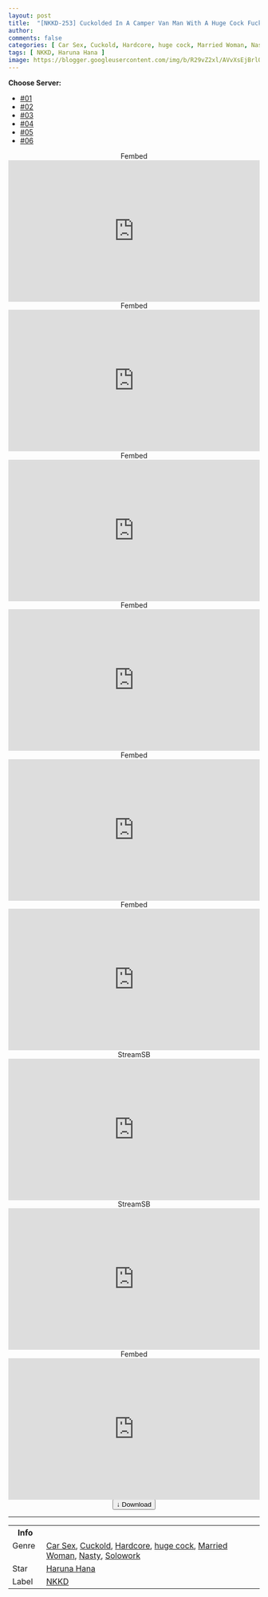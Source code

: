 ```yaml
---
layout: post
title:  "[NKKD-253] Cuckolded In A Camper Van Man With A Huge Cock Fucks Another Guy’s Wife As The Camper Van Rocks Hana Haruna"
author: 
comments: false
categories: [ Car Sex, Cuckold, Hardcore, huge cock, Married Woman, Nasty, Solowork ]
tags: [ NKKD, Haruna Hana ]
image: https://blogger.googleusercontent.com/img/b/R29vZ2xl/AVvXsEjBrlQdtOlVKo4j40pUllkrydfUv4rr5pVDUFH-llNIc-dHE1snKJTsS_SHRKa4DBQ8yHf7402B26ZlaMnQIh56BaLhSpS2iBhU8ZQQloa4mNs-m8h2OOyCLaECIFbb_d4RCqW6twB2zBamb3gx0zoVYauyL0tnAQLyDunj-1ZbeEzMvjD0H9OgMqXx/s16000/nkkd253pl.jpg
---
```


<div id="utb">
<b>Choose Server:</b>
<ul id="udltb">
<li><a href="#tab1">#01</a></li>
<li><a href="#tab2">#02</a></li>
<li><a href="#tab3">#03</a></li>
<li><a href="#tab4">#04</a></li>
<li><a href="#tab5">#05</a></li>
<li><a href="#tab6">#06</a></li>
</ul>
<div id="udlctn">
<div id="tab1">
<!--- #01 Start --->
<center>Fembed</center>
<div style="padding-bottom:56.25%; position:relative; display:block; width: 100%">
  <iframe width="100%" height="100%"
    src="https://watchjavnow.xyz/v/8nxj0u82jeydr1d"
    frameborder="0" allowfullscreen="" style="position:absolute; top:0; left: 0">
  </iframe>
</div>
<!--- #01 End --->
</div>
<div id="tab2">
<!--- #02 Start --->
<center>Fembed</center>
<div style="padding-bottom:56.25%; position:relative; display:block; width: 100%">
  <iframe width="100%" height="100%"
    src="https://fakyutube.com/v/nx8lnh2gqld-jjx"
    frameborder="0" allowfullscreen="" style="position:absolute; top:0; left: 0">
  </iframe>
</div>
<!--- #02 End --->
</div>
<div id="tab3">
<!--- #03 Start --->
<center>Fembed</center>
<div style="padding-bottom:56.25%; position:relative; display:block; width: 100%">
  <iframe width="100%" height="100%"
    src="https://mycloudzz.com/v/5j6e7cdpg7ej7kg"
    frameborder="0" allowfullscreen="" style="position:absolute; top:0; left: 0">
  </iframe>
</div>
<!--- #03 End --->
</div>
<div id="tab4">
<!--- #04 Start --->
<center>Fembed</center>
<div style="padding-bottom:56.25%; position:relative; display:block; width: 100%">
  <iframe width="100%" height="100%"
    src="https://mycloudzz.com/v/y5w-qcedw-xwd1g"
    frameborder="0" allowfullscreen="" style="position:absolute; top:0; left: 0">
  </iframe>
</div>
<!--- #04 End --->
</div>
<div id="tab5">
<!--- #05 Start --->
<center>Fembed</center>
<div style="padding-bottom:56.25%; position:relative; display:block; width: 100%">
  <iframe width="100%" height="100%"
    src="https://mycloudzz.com/v/6j7edc0lz6rz7e4"
    frameborder="0" allowfullscreen="" style="position:absolute; top:0; left: 0">
  </iframe>
</div>
<!--- #05 End --->
</div>
<div id="tab6">
<!--- #06 Start --->
<center>Fembed</center>
<div style="padding-bottom:56.25%; position:relative; display:block; width: 100%">
  <iframe width="100%" height="100%"
    src="https://javpoll.com/v/5k885fdpg-06r3j"
    frameborder="0" allowfullscreen="" style="position:absolute; top:0; left: 0">
  </iframe>
</div>
<!--- #06 End --->
</div>
<div id="tab7">
<!--- #07 Start --->
<center>StreamSB</center>
<div style="padding-bottom:56.25%; position:relative; display:block; width: 100%">
  <iframe width="100%" height="100%"
    src="https://javside.com/e/lcnugtn6s2od.html"
    frameborder="0" allowfullscreen="" style="position:absolute; top:0; left: 0">
  </iframe>
</div>
<!--- #07 End --->
</div>
<div id="tab8">
<!--- #08 Start --->
<center>StreamSB</center>
<div style="padding-bottom:56.25%; position:relative; display:block; width: 100%">
  <iframe width="100%" height="100%"
    src="https://streamsb.net/e/59p3d3toqd3q.html"
    frameborder="0" allowfullscreen="" style="position:absolute; top:0; left: 0">
  </iframe>
</div>
<!--- #08 End --->
</div>
<div id="tab9">
<!--- #09 Start --->
<center>Fembed</center>
<div style="padding-bottom:56.25%; position:relative; display:block; width: 100%">
  <iframe width="100%" height="100%"
    src="https://streamsb.net/e/gmcm28pvcisb.html"
    frameborder="0" allowfullscreen="" style="position:absolute; top:0; left: 0">
  </iframe>
</div>
<!--- #09 End --->
</div>
</div>
</div>

<center>
<a href="/svr/nkkd-253">
<button class="btn btn-outline-dark py-2 px-5 d-block w-100 show-comments"><b>&darr;</b> Download</button>
</a>
</center>
<hr />
<table>
  <tr>
    <th>Info</th>
  </tr>
  <tr>
    <td>Genre &nbsp;</td>
    <td> <a href="/categories#Car-Sex">Car Sex</a>, <a href="/categories#Cuckold">Cuckold</a>, <a href="/categories#Hardcore">Hardcore</a>, <a href="/categories#huge-cock">huge cock</a>, <a href="/categories#Married-Woman">Married Woman</a>, <a href="/categories#Nasty">Nasty</a>, <a href="/categories#Solowork">Solowork</a></td>
  </tr>
  <tr>
    <td>Star</td>
    <td> <a href="/tags#Haruna-Hana">Haruna Hana</a></td>
  </tr>
  <tr>
    <td>Label</td>
    <td> <a href="/tags#NKKD">NKKD</a></td>
  </tr>
</table>
